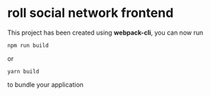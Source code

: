 # roll social network frontend

This project has been created using **webpack-cli**, you can now run

```
npm run build
```

or

```
yarn build
```

to bundle your application
